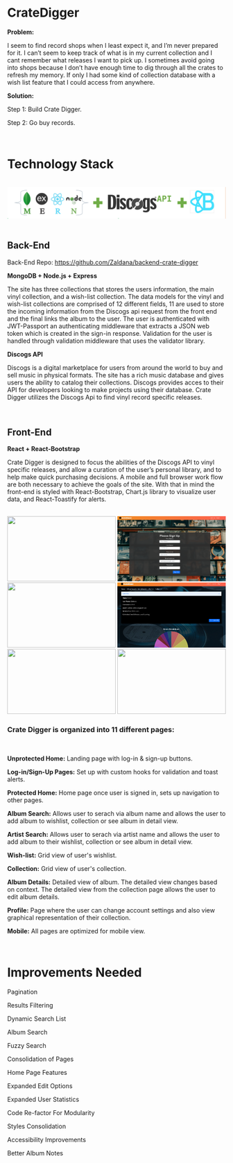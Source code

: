 # **CrateDigger**

**Problem:**

I seem to find record shops when I least expect it, and I’m never prepared for it. I can’t seem to keep track of what is in my current collection and I cant remember what releases I want to pick up. I sometimes avoid going into shops because I don’t have enough time to dig through all the crates to refresh my memory. If only I had some kind of collection database with a wish list feature that I could access from anywhere. 

**Solution:**

Step 1: Build Crate Digger.

Step 2: Go buy records. 

<br/>

# **Technology Stack**
<br/>
<img src="./src/images/stack.png" />
<br/>
<br/>

## **Back-End**
Back-End Repo:
https://github.com/Zaldana/backend-crate-digger

**MongoDB + Node.js + Express**

The site has three collections that stores the users information, the main vinyl collection, and a wish-list collection. The data models for the vinyl and wish-list collections are comprised of 12 different fields, 11 are used to store the incoming information from the Discogs api request from the front end and the final links the album to the user. The user is authenticated with JWT-Passport an authenticating middleware that extracts a JSON web token which is created in the sign-in response.  Validation for the user is handled through validation middleware that uses the validator library.

**Discogs API**

Discogs  is a digital marketplace for users from around the world to buy and sell music in physical formats. The site has a rich music database and gives users the ability to catalog their collections.  Discogs provides acces to their API for developers looking to make  projects using their database. Crate Digger utilizes the Discogs Api to find vinyl record specific releases. 

<br/>

## **Front-End**


**React + React-Bootstrap**

Crate Digger is designed to focus the abilities of the Discogs API to vinyl specific releases, and allow a curation of the user’s personal library, and to help make quick purchasing decisions. A mobile and full browser work flow are both necessary to achieve the goals of the site. With that in mind the front-end is styled with React-Bootstrap, Chart.js library to visualize user data, and React-Toastify for alerts.

<br />
<img src="./src/images/unprotectedhome.png" height=150 width=250/>
<img src="./src/images/signup.png" height=150 width=250/>
<img src="./src/images/protectedhome.png" height=150 width=250/>
<img src="./src/images/profile.png" height=150 width=250/>
<img src="./src/images/search.png" height=150 width=250/>
<img src="./src/images/detail.png" height=150 width=250/>

<br />

### **Crate Digger is organized into 11 different pages:**
<br />

**Unprotected Home:** Landing page with log-in & sign-up buttons.

**Log-in/Sign-Up Pages:** Set up with custom hooks for validation and toast alerts.

**Protected Home:** Home page once user is signed in, sets up navigation to other pages. 

**Album Search:** Allows user to serach via album name and allows the user to add album to wishlist, collection or see album in detail view.

**Artist Search:** Allows user to serach via artist name and allows the user to add album to their wishlist, collection or see album in detail view.

**Wish-list:** Grid view of user's wishlist. 

**Collection:** Grid view of user's collection. 

**Album Details:** Detailed view of album. The detailed view changes based on context. The detailed view from the collection page allows the user to edit album details.

**Profile:**  Page where the user can change account settings and also view graphical representation of their collection.

**Mobile:** All pages are optimized for mobile view.

<br />

# **Improvements Needed**

Pagination

Results Filtering

Dynamic Search List 

Album Search

Fuzzy Search

Consolidation of Pages

Home Page Features

Expanded Edit Options

Expanded User Statistics

Code Re-factor For Modularity

Styles Consolidation

Accessibility Improvements

Better Album Notes